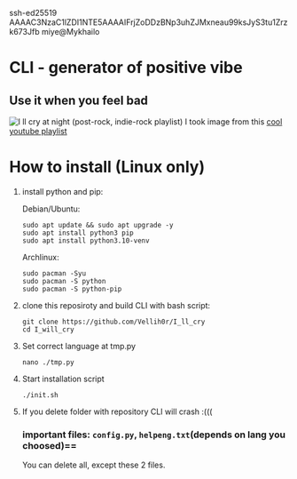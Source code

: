 ssh-ed25519 AAAAC3NzaC1lZDI1NTE5AAAAIFrjZoDDzBNp3uhZJMxneau99ksJyS3tu1Zrzk673Jfb miye@Mykhailo
# CLI - generator of positive vibe
## Use it when you feel bad

![I ll cry at night (post-rock, indie-rock playlist)](https://github.com/user-attachments/assets/c8084121-7018-4e78-8184-48274172150a)
I took image from this [cool youtube playlist](https://www.youtube.com/watch?v=36C2zYyJ8E0)

# How to install (Linux only)

1. install python and pip:

   Debian/Ubuntu:
   ```shell
   sudo apt update && sudo apt upgrade -y
   sudo apt install python3 pip
   sudo apt install python3.10-venv
   ```
   Archlinux:
   ```shell
   sudo pacman -Syu
   sudo pacman -S python
   sudo pacman -S python-pip
   ```
2. clone this reposiroty and build CLI with bash script:
   ```shell
   git clone https://github.com/Vellih0r/I_ll_cry
   cd I_will_cry
   ```
3. Set correct language at tmp.py
   ```shell
   nano ./tmp.py
   ```
4. Start installation script
   ```shell
   ./init.sh
   ````
5. If you delete folder with repository CLI will crash :(((

      ### important files: `config.py`, `helpeng.txt`(depends on lang you choosed)==

   You can delete all, except these 2 files.
